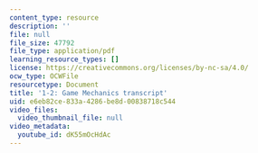 ```yaml
---
content_type: resource
description: ''
file: null
file_size: 47792
file_type: application/pdf
learning_resource_types: []
license: https://creativecommons.org/licenses/by-nc-sa/4.0/
ocw_type: OCWFile
resourcetype: Document
title: '1-2: Game Mechanics transcript'
uid: e6eb82ce-833a-4286-be8d-00838718c544
video_files:
  video_thumbnail_file: null
video_metadata:
  youtube_id: dK55mOcHdAc
---
```

